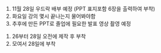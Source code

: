 1. 11월 28일 우드락 배부 예정 (PPT 표지포함 6장을 출력하여 부착)
2. 화요일 강의 몇시 끝나는지 물어봐야함
3. 추후에 만든 PPT로 졸업에 필요한 발표 영상 촬영 예정
1) 26부터 28일 오전에 제작 후 부착 
2) 모여서 28일에 부착
